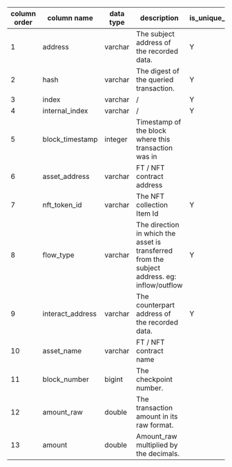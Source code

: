
| column order | column name      | data type | description                                                                                  | is_unique_key |
| ------------ | ---------------- | --------- | -------------------------------------------------------------------------------------------- | ------------- |
| 1            | address          | varchar   | The subject address of the recorded data.                                                    | Y             |
| 2            | hash             | varchar   | The digest of the queried transaction.                                                       | Y             |
| 3            | index            | varchar   | /                                                                                            | Y             |
| 4            | internal_index   | varchar   | /                                                                                            | Y             |
| 5            | block_timestamp  | integer   | Timestamp of the block where this transaction was in                                         |               |
| 6            | asset_address    | varchar   | FT / NFT contract address                                                                    |               |
| 7            | nft_token_id     | varchar   | The NFT collection Item Id                                                                   | Y             |
| 8            | flow_type        | varchar   | The direction in which the asset is transferred from the subject address. eg: inflow/outflow | Y             |
| 9            | interact_address | varchar   | The counterpart address of the recorded data.                                                | Y             |
| 10           | asset_name       | varchar   | FT / NFT contract name                                                                       |               |
| 11           | block_number     | bigint    | The checkpoint number.                                                                       |               |
| 12           | amount_raw       | double    | The transaction amount in its raw format.                                                    |               |
| 13           | amount           | double    | Amount_raw multiplied by the decimals.                                                       |
